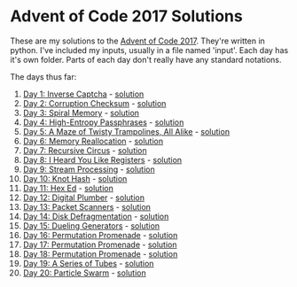 # Advent of Code 2017 Solutions
These are my solutions to the [Advent of Code 2017](http://adventofcode.com/2017/).
They're written in python.  I've included my inputs, usually in a file named 'input'.
Each day has it's own folder.  Parts of each day don't really have any standard notations.

The days thus far:
1. [Day 1: Inverse Captcha](http://adventofcode.com/2017/day/1) - [solution](01/)
1. [Day 2: Corruption Checksum](http://adventofcode.com/2017/day/2) - [solution](02/)
1. [Day 3: Spiral Memory](http://adventofcode.com/2017/day/3)  - [solution](03/)
1. [Day 4: High-Entropy Passphrases](http://adventofcode.com/2017/day/4) - [solution](04/)
1. [Day 5: A Maze of Twisty Trampolines, All Alike](http://adventofcode.com/2017/day/5) - [solution](05/)
1. [Day 6: Memory Reallocation](http://adventofcode.com/2017/day/6) - [solution](06/)
1. [Day 7: Recursive Circus](http://adventofcode.com/2017/day/7) - [solution](07/)
1. [Day 8: I Heard You Like Registers](http://adventofcode.com/2017/day/8) - [solution](08/)
1. [Day 9: Stream Processing](http://adventofcode.com/2017/day/9) - [solution](09/)
1. [Day 10: Knot Hash](http://adventofcode.com/2017/day/10) - [solution](10/)
1. [Day 11: Hex Ed](http://adventofcode.com/2017/day/11) - [solution](11/)
1. [Day 12: Digital Plumber](http://adventofcode.com/2017/day/12) - [solution](12/)
1. [Day 13: Packet Scanners](http://adventofcode.com/2017/day/13) - [solution](13/)
1. [Day 14: Disk Defragmentation](http://adventofcode.com/2017/day/14) - [solution](14/)
1. [Day 15: Dueling Generators](http://adventofcode.com/2017/day/15) - [solution](15/)
1. [Day 16: Permutation Promenade](http://adventofcode.com/2017/day/16) - [solution](16/)
1. [Day 17: Permutation Promenade](http://adventofcode.com/2017/day/17) - [solution](17/)
1. [Day 18: Permutation Promenade](http://adventofcode.com/2017/day/18) - [solution](18/)
1. [Day 19: A Series of Tubes](http://adventofcode.com/2017/day/19) - [solution](19/)
1. [Day 20: Particle Swarm](http://adventofcode.com/2017/day/20) - [solution](20/)